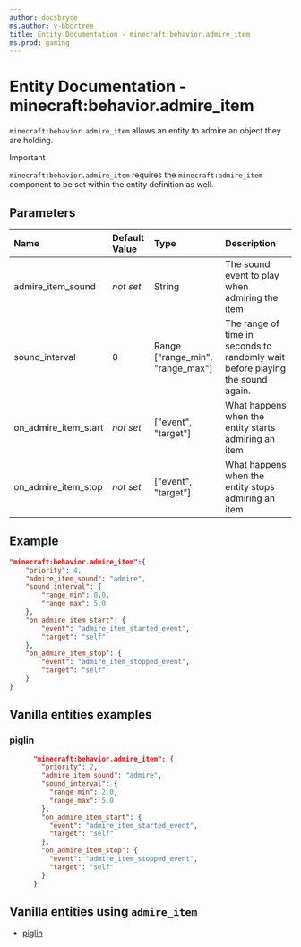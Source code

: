 ```yaml
---
author: docsbryce
ms.author: v-bbortree
title: Entity Documentation - minecraft:behavior.admire_item
ms.prod: gaming
---
```


# Entity Documentation - minecraft:behavior.admire_item

`minecraft:behavior.admire_item` allows an entity to admire an object they are holding.

>[!IMPORTANT]
> `minecraft:behavior.admire_item` requires the `minecraft:admire_item` component to be set within the entity definition as well.

## Parameters

|Name |Default Value  |Type  |Description  |
|:----------|:----------|:----------|:----------|
|admire_item_sound|*not set* |String |The sound event to play when admiring the item |
|sound_interval|0 |Range ["range_min", "range_max"] |The range of time in seconds to randomly wait before playing the sound again. |
|on_admire_item_start|*not set* | ["event", "target"] |What happens when the entity starts admiring an item |
|on_admire_item_stop|*not set* | ["event", "target"] |What happens when the entity stops admiring an item |

## Example

```json
"minecraft:behavior.admire_item":{
    "priority": 4,
    "admire_item_sound": "admire",
    "sound_interval": {
        "range_min": 0.0,
        "range_max": 5.0
    },
    "on_admire_item_start": {
        "event": "admire_item_started_event",
        "target": "self"
    },
    "on_admire_item_stop": {
        "event": "admire_item_stopped_event",
        "target": "self"
    }
}
```

## Vanilla entities examples

### piglin

```json
      "minecraft:behavior.admire_item": {
        "priority": 2,
        "admire_item_sound": "admire",
        "sound_interval": {
          "range_min": 2.0,
          "range_max": 5.0
        },
        "on_admire_item_start": {
          "event": "admire_item_started_event",
          "target": "self"
        },
        "on_admire_item_stop": {
          "event": "admire_item_stopped_event",
          "target": "self"
        }
      }
```

## Vanilla entities using `admire_item`

- [piglin](../../../../Source/VanillaBehaviorPack_Snippets/entities/piglin.md)
